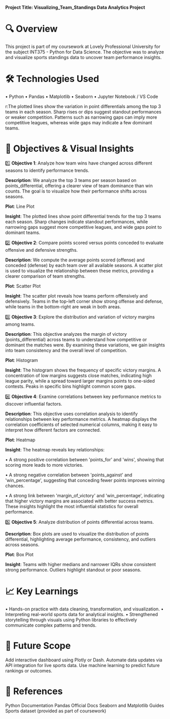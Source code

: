 **Project Title: Visualizing_Team_Standings Data Analytics Project** 
# 🔍 Overview
This project is part of my coursework at Lovely Professional University for the subject INT375 - Python for Data Science. The objective was to analyze and visualize sports standings data to uncover team performance insights.

# 🛠️ Technologies Used
• Python
• Pandas
• Matplotlib
• Seaborn
• Jupyter Notebook / VS Code

r:The plotted lines show the variation in point differentials among the top 3 teams in each season. Sharp rises or dips suggest standout performances or weaker competition. Patterns such as narrowing gaps can imply more competitive leagues, whereas wide gaps may indicate a few dominant teams.


# 🎯 Objectives & Visual Insights
1️⃣ **Objective 1**: Analyze how team wins have changed across different seasons to identify performance trends.

**Description**: We analyze the top 3 teams per season based on points_differential, offering a clearer view of team dominance than win counts. The goal is to visualize how their performance shifts across seasons.

**Plot**: Line Plot

**Insight**: The plotted lines show point differential trends for the top 3 teams each season. Sharp changes indicate standout performances, while narrowing gaps suggest more competitive leagues, and wide gaps point to dominant teams.

2️⃣ **Objective 2**: Compare points scored versus points conceded to evaluate offensive and defensive strengths.

**Description**: We compute the average points scored (offense) and conceded (defense) by each team over all available seasons. A scatter plot is used to visualize the relationship between these metrics, providing a clearer comparison of team strengths.

**Plot**: Scatter Plot

**Insight**: The scatter plot reveals how teams perform offensively and defensively. Teams in the top-left corner show strong offense and defense, while teams in the bottom-right are weak in both areas.

3️⃣ **Objective 3**: Explore the distribution and variation of victory margins among teams.

**Description**: This objective analyzes the margin of victory (points_differential) across teams to understand how competitive or dominant the matches were. By examining these variations, we gain insights into team consistency and the overall level of competition.

**Plot**: Histogram

**Insight**: The histogram shows the frequency of specific victory margins. A concentration of low margins suggests close matches, indicating high league parity, while a spread toward larger margins points to one-sided contests. Peaks in specific bins highlight common score gaps.

4️⃣ **Objective 4**: Examine correlations between key performance metrics to discover influential factors.

**Description**: This objective uses correlation analysis to identify relationships between key performance metrics. A heatmap displays the correlation coefficients of selected numerical columns, making it easy to interpret how different factors are connected.

**Plot**: Heatmap

**Insight**: The heatmap reveals key relationships:

• A strong positive correlation between 'points_for' and 'wins', showing that scoring more leads to more victories.

• A strong negative correlation between 'points_against' and 'win_percentage', suggesting that conceding fewer points improves winning chances.

• A strong link between 'margin_of_victory' and 'win_percentage', indicating that higher victory margins are associated with better success metrics. These insights highlight the most influential statistics for overall performance.

5️⃣ **Objective 5**: Analyze distribution of points differential across teams.

**Description**: Box plots are used to visualize the distribution of points differential, highlighting average performance, consistency, and outliers across seasons.

**Plot**: Box Plot

**Insight**: Teams with higher medians and narrower IQRs show consistent strong performance. Outliers highlight standout or poor seasons.

# 📈 Key Learnings
• Hands-on practice with data cleaning, transformation, and visualization.
• Interpreting real-world sports data for analytical insights.
• Strengthened storytelling through visuals using Python libraries to effectively communicate complex patterns and trends.

# 🧠 Future Scope
Add interactive dashboard using Plotly or Dash.
Automate data updates via API integration for live sports data.
Use machine learning to predict future rankings or outcomes.

# 🔗 References
Python Documentation
Pandas Official Docs
Seaborn and Matplotlib Guides
Sports dataset (provided as part of coursework)
